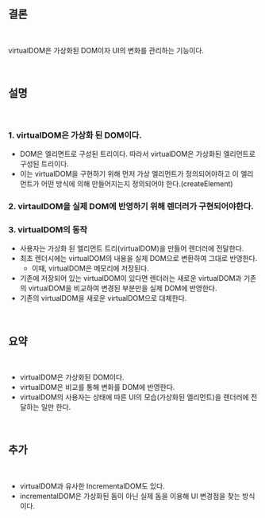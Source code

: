 ## 결론

<br>

virtualDOM은 가상화된 DOM이자 UI의 변화를 관리하는 기능이다.

<br>

## 설명

<br>

### 1. virtualDOM은 가상화 된 DOM이다.
  - DOM은 엘리면트로 구성된 트리이다. 따라서 virtualDOM은 가상화된 엘리먼트로 구성된 트리이다.
  - 이는 virtualDOM을 구현하기 위해 먼저 가상 엘리먼트가 정의되어야하고 이 엘리먼트가 어떤 방식에 의해 만들어지는지 정의되어야 한다.(createElement)
### 2. virtaulDOM을 실제 DOM에 반영하기 위해 렌더러가 구현되어야한다.
### 3. virtualDOM의 동작
  - 사용자는 가상화 된 엘리먼트 트리(virtualDOM)을 만들어 렌더러에 전달한다.
  - 최초 렌더시에는 virtualDOM의 내용을 실제 DOM으로 변환하여 그대로 반영한다.
    - 이때, virtualDOM은 메모리에 저장된다.
  - 기존에 저장되어 있는 virtualDOM이 있다면 렌더러는 새로운 virtualDOM과 기존의 virtualDOM을 비교하여 변경된 부분만을 실제 DOM에 반영한다.
  - 기존의 virtualDOM을 새로운 virtualDOM으로 대체한다.

<br>

## 요약

<br>

- virtualDOM은 가상화된 DOM이다.
- virtualDOM은 비교를 통해 변화를 DOM에 반영한다.
- virtualDOM의 사용자는 상태에 따른 UI의 모습(가상화된 엘리먼트)을 렌더러에 전달하는 일만 한다.

<br>

## 추가

<br> 

- virtualDOM과 유사한 IncrementalDOM도 있다. 
- incrementalDOM은 가상화된 돔이 아닌 실제 돔을 이용해 UI 변경점을 찾는 방식이다.